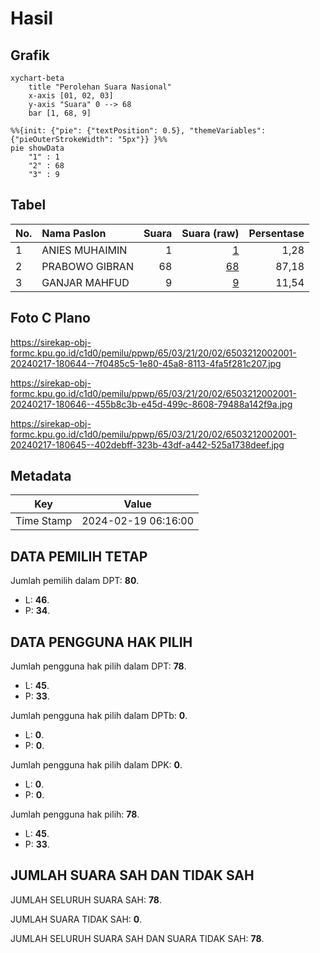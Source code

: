 # Hasil

## Grafik

```mermaid
xychart-beta
    title "Perolehan Suara Nasional"
    x-axis [01, 02, 03]
    y-axis "Suara" 0 --> 68
    bar [1, 68, 9]
```

```mermaid
%%{init: {"pie": {"textPosition": 0.5}, "themeVariables": {"pieOuterStrokeWidth": "5px"}} }%%
pie showData
    "1" : 1
    "2" : 68
    "3" : 9
```

## Tabel

| No. | Nama Paslon    | Suara | Suara (raw) | Persentase |
|:--- |:-------------- | -----:| -----------:| ----------:|
| 1   | ANIES MUHAIMIN | 1     | [1][p-1]    | 1,28       |
| 2   | PRABOWO GIBRAN | 68    | [68][p-2]   | 87,18      |
| 3   | GANJAR MAHFUD  | 9     | [9][p-3]    | 11,54      |


[p-1]: https://github.com/gigit-pemilu/pemilu-2024/blob/main/pilpres/hitung-suara/sub/65-kalimantan-utara/sub/03-nunukan/sub/21-lumbis-hulu/sub/2002-lipaga/sub/001-tps/sub/paslon-1.txt
[p-2]: https://github.com/gigit-pemilu/pemilu-2024/blob/main/pilpres/hitung-suara/sub/65-kalimantan-utara/sub/03-nunukan/sub/21-lumbis-hulu/sub/2002-lipaga/sub/001-tps/sub/paslon-2.txt
[p-3]: https://github.com/gigit-pemilu/pemilu-2024/blob/main/pilpres/hitung-suara/sub/65-kalimantan-utara/sub/03-nunukan/sub/21-lumbis-hulu/sub/2002-lipaga/sub/001-tps/sub/paslon-3.txt

## Foto C Plano

https://sirekap-obj-formc.kpu.go.id/c1d0/pemilu/ppwp/65/03/21/20/02/6503212002001-20240217-180644--7f0485c5-1e80-45a8-8113-4fa5f281c207.jpg

https://sirekap-obj-formc.kpu.go.id/c1d0/pemilu/ppwp/65/03/21/20/02/6503212002001-20240217-180646--455b8c3b-e45d-499c-8608-79488a142f9a.jpg

https://sirekap-obj-formc.kpu.go.id/c1d0/pemilu/ppwp/65/03/21/20/02/6503212002001-20240217-180645--402debff-323b-43df-a442-525a1738deef.jpg


## Metadata

| Key        | Value               |
| ---------- | ------------------- |
| Time Stamp | 2024-02-19 06:16:00 |


## DATA PEMILIH TETAP

Jumlah pemilih dalam DPT: **80**.
 * L: **46**.
 * P: **34**.

## DATA PENGGUNA HAK PILIH

Jumlah pengguna hak pilih dalam DPT: **78**.
 * L: **45**.
 * P: **33**.

Jumlah pengguna hak pilih dalam DPTb: **0**.
 * L: **0**.
 * P: **0**.

Jumlah pengguna hak pilih dalam DPK: **0**.
 * L: **0**.
 * P: **0**.

Jumlah pengguna hak pilih: **78**.
 * L: **45**.
 * P: **33**.

## JUMLAH SUARA SAH DAN TIDAK SAH

JUMLAH SELURUH SUARA SAH: **78**.

JUMLAH SUARA TIDAK SAH: **0**.

JUMLAH SELURUH SUARA SAH DAN SUARA TIDAK SAH: **78**.


